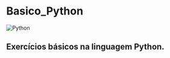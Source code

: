 # Basico_Python

![Python](https://user-images.githubusercontent.com/51087767/77555532-18e48280-6e96-11ea-89e7-9c304061923a.jpg)

## Exercícios básicos na linguagem Python.
